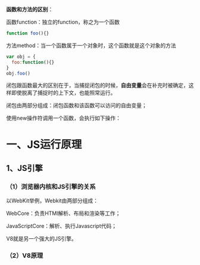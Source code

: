 **函数和方法的区别**：

函数function：独立的function，称之为一个函数

```javascript
function foo(){}
```

方法method：当一个函数属于一个对象时，这个函数就是这个对象的方法

```javascript
var obj = {
  foo:function(){}
}
obj.foo()
```

 

闭包跟函数最大的区别在于，当捕捉闭包的时候，**自由变量**会在补充时被确定，这样即使脱离了捕捉时的上下文，也能照常运行。

闭包由两部分组成：闭包函数和该函数可以访问的自由变量；



使用new操作符调用一个函数，会执行如下操作：









# 一、JS运行原理

## 1、JS引擎

### （1）浏览器内核和JS引擎的关系

以WebKit举例，Webkit由两部分组成：

WebCore：负责HTMl解析、布局和渲染等工作；

JavaScriptCore：解析、执行Javascript代码；

V8就是另一个强大的JS引擎。



### （2）V8原理



